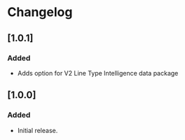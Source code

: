 # Changelog

## [1.0.1]
### Added
- Adds option for V2 Line Type Intelligence data package

## [1.0.0]
### Added
- Initial release.

